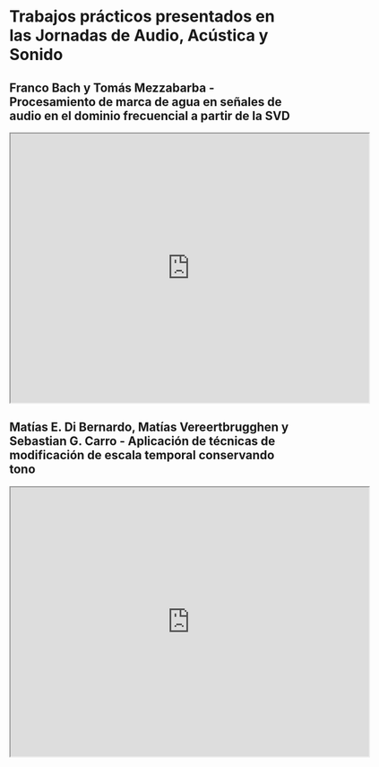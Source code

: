 # Trabajos prácticos presentados en las Jornadas de Audio, Acústica y Sonido

## Franco Bach y Tomás Mezzabarba - Procesamiento de marca de agua en señales de audio en el dominio frecuencial a partir de la SVD

<iframe src="https://drive.google.com/file/d/1fncz_LP4dcbD_DZJIlUr4q1PlpAZRKZA/preview" width="640" height="480" allow="autoplay"></iframe>

## Matías E. Di Bernardo, Matías Vereertbrugghen y Sebastian G. Carro - Aplicación de técnicas de modificación de escala temporal conservando tono

<iframe src="https://drive.google.com/file/d/1HBHCy0crgCGhIChna3pRsTdicZTwS_lC/preview" width="640" height="480" allow="autoplay"></iframe>

 

